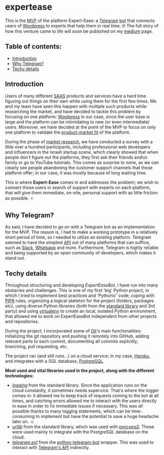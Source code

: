 # expertease
This is the [MVP]() of the platform Expert-Ease: a [Telegram](https://en.wikipedia.org/wiki/Telegram_(software)) [bot](https://core.telegram.org/bots) that connects users of [Wordpress](https://wordpress.org/) to experts that help them in real time. :nerd_face:
The full story of how this venture came to life will soon be published on my [medium](https://medium.com/) page.

## Table of contents:
 - [Introduction](#introduction)
 - [Why Telegram?](#why-telegram?)
 - [Techy details](#techy-details)
 
 ## Introduction
 Users of many different [SAAS](https://en.wikipedia.org/wiki/Software_as_a_service) products and services have a hard time figuring out things on their own while using them for the first few times.
 Me and my team have seen this happen with multiple such products while researching the market, and have decided to tackle this problem by focusing on one platform: [Wordpress](https://en.wikipedia.org/wiki/WordPress) in our case, since the user base is large and the
 platform can be intimidating to new (or even intermediate) users.
 Moreover, we have decided at the point of the MVP to focus on only one platform to validate the [product-market fit](https://en.wikipedia.org/wiki/Product/market_fit) of the platform.
 
 
 During the phase of [market research](https://en.wikipedia.org/wiki/Market_research), we have conducted a survey with a little over a hundred participants, including professional web developers and influencers in
 the Israeli startup scene, which clearly showed that when people don't figure out the platforms, they first ask their friends and\or family or go
 to YouTube tutorials. This comes as surprise to none, as we can clearly see people abandoning the customer support channels that those platform offer; in our case, it was
 mostly because of long waiting time.
 
 This is where **Expert-Ease** comes in and addresses the problem; we wish to connect those users in search of support with experts on each platform, that will give them
 immediate, on-site, personal support with as little friction as possible. :star:
 
 ## Why Telegram?
 As said, I have decided to go on with a Telegram bot as an implementation for the MVP. The reason is, I had to make a working prototype in a relatively short period of time, so I
 needed to utilize an existing platform. Telegram seemed to have the simplest [API](https://core.telegram.org/) out of many platforms that can suffice, such as [Slack](https://api.slack.com/), [Whatsapp](https://www.whatsapp.com/business/api) and more. Furthermore, Telegram is highly reliable and being supported by an open community of developers, which makes it stand out.
 
 ## Techy details
Throughout structuring and developing *ExpertEaseBot*, I have run into many obstacles and challenges. This is one of my first 'big' Python project, in which I tried to implement best practices and 'Pythonic' code; coping with [PIP8](https://www.python.org/dev/peps/pep-0008/) rules, organizing a logical skeleton for the project (folders, packages etc), using diverse Python libraries (both from the [standard library](https://docs.python.org/3/library/) and 3rd party) and using [virtualenv](https://virtualenv.pypa.io/en/stable/) to create an local, isolated Python environment, that allowed me to work on ExpertEaseBot independent from other projects and repositories.
   
During the project, I incorporated some of [Git](https://git-scm.com/)'s main functionalities: initializing the git repository and pushing it remotely into GitHub, adding relevant parts to each commit, documenting all commits explicitly, branching, pull requesting, etc.

The project ran (and still runs...) on a cloud service; in my case, [Heroku](https://www.heroku.com/), and integrates with a SQL database, [PostgreSQL](https://www.postgresql.org/).

**Most used and vital libraries used in the project, along with the different technologies:**
- [*logging*](https://docs.python.org/3/library/logging.html) from the standard library. Since the application runs on the cloud constantly, it sometimes needs supervice. That's where the logger comes in: it allowed me to keep track of requests coming to the bot at all times, and catching errors allowed me to interact with the users directly in ease in order to fix immediate issues if necessary. This was all possible thanks to many logging statements, which can be time-consuming to implement but have the potential to save a huge headache later on. :relaxed:
- [*urllib*](https://docs.python.org/3/library/urllib.html) from the standard library, which was used with [psycopg2](https://www.google.com/search?q=psycopg2&oq=psycopg2&aqs=chrome..69i57j35i39l2j0l3.562j0j4&sourceid=chrome&ie=UTF-8). Those were used mainly to integrate with the PostgreSQL database on the cloud.
- [*telegram.ext*](https://python-telegram-bot.readthedocs.io/en/stable/telegram.ext.html) from the [python-telegram-bot](https://github.com/python-telegram-bot/python-telegram-bot) wrapper. This was used to interact with [Telegram's API](https://core.telegram.org/) indirectly.
